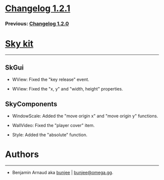 # [Changelog 1.2.1](http://omega.gg/Sky/changes/1.2.1.html)

### Previous: [Changelog 1.2.0](1.2.0.html)

# [Sky kit](http://omega.gg/Sky)
---

## SkGui

- WView: Fixed the "key release" event.

- WView: Fixed the "x, y" and "width, height" properties.


## SkyComponents

- WindowScale: Added the "move origin x" and "move origin y" functions.

- WallVideo: Fixed the "player cover" item.

- Style: Added the "absolute" function.


# Authors
---

- Benjamin Arnaud aka [bunjee](http://bunjee.me) | <bunjee@omega.gg>.
